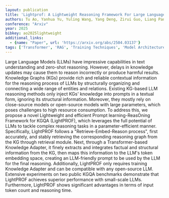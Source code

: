 ```yaml
---
layout: publication
title: 'Lightprof: A Lightweight Reasoning Framework For Large Language Model On Knowledge Graph'
authors: Tu Ao, Yanhua Yu, Yuling Wang, Yang Deng, Zirui Guo, Liang Pang, Pinghui Wang, Tat-seng Chua, Xiao Zhang, Zhen Cai
conference: "Arxiv"
year: 2025
bibkey: ao2025lightweight
additional_links:
  - {name: "Paper", url: 'https://arxiv.org/abs/2504.03137'}
tags: ['Transformer', 'RAG', 'Training Techniques', 'Model Architecture', 'Tools', 'Prompting', 'Applications', 'Pretraining Methods']
---
```

Large Language Models (LLMs) have impressive capabilities in text
understanding and zero-shot reasoning. However, delays in knowledge updates may
cause them to reason incorrectly or produce harmful results. Knowledge Graphs
(KGs) provide rich and reliable contextual information for the reasoning
process of LLMs by structurally organizing and connecting a wide range of
entities and relations. Existing KG-based LLM reasoning methods only inject
KGs' knowledge into prompts in a textual form, ignoring its structural
information. Moreover, they mostly rely on close-source models or open-source
models with large parameters, which poses challenges to high resource
consumption. To address this, we propose a novel Lightweight and efficient
Prompt learning-ReasOning Framework for KGQA (LightPROF), which leverages the
full potential of LLMs to tackle complex reasoning tasks in a
parameter-efficient manner. Specifically, LightPROF follows a
"Retrieve-Embed-Reason process", first accurately, and stably retrieving the
corresponding reasoning graph from the KG through retrieval module. Next,
through a Transformer-based Knowledge Adapter, it finely extracts and
integrates factual and structural information from the KG, then maps this
information to the LLM's token embedding space, creating an LLM-friendly prompt
to be used by the LLM for the final reasoning. Additionally, LightPROF only
requires training Knowledge Adapter and can be compatible with any open-source
LLM. Extensive experiments on two public KGQA benchmarks demonstrate that
LightPROF achieves superior performance with small-scale LLMs. Furthermore,
LightPROF shows significant advantages in terms of input token count and
reasoning time.

